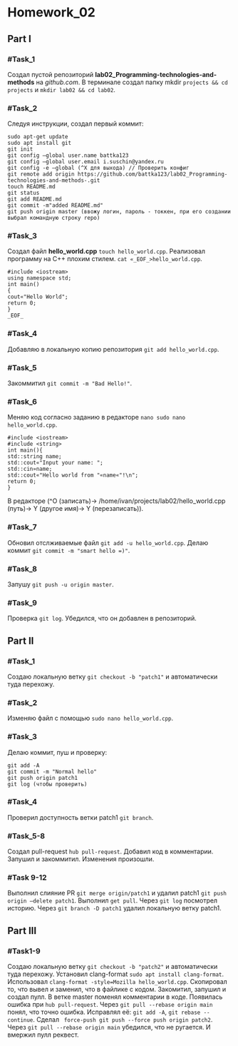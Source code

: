 # Homework_02
## Part I
### #Task_1
Создал пустой репозиторий **lab02_Programming-technologies-and-methods** на *github.com*.
В терминале создал папку mkdir `projects && cd projects` и `mkdir lab02 && cd lab02`.
### #Task_2
Следуя инструкции, создал первый коммит:
```
sudo apt-get update
sudo apt install git
git init
git config —global user.name battka123
git config —global user.email i.suschin@yandex.ru
git config -e —global (^X для выхода) // Проверить конфиг
git remote add origin https://github.com/battka123/lab02_Programming-technologies-and-methods-.git
touch README.md
git status
git add README.md
git commit -m"added README.md"
git push origin master (ввожу логин, пароль - токкен, при его создании выбрал командную строку repo)
```
### #Task_3
Создал файл **hello_world.cpp** `touch hello_world.cpp`.
Реализовал программу на С++ плохим стилем. `cat «_EOF_>hello_world.cpp`.
```
#include <iostream>
using namespace std;
int main()
{
cout«"Hello World";
return 0;
}
_EOF_
```
### #Task_4
Добавляю в локальную копию репозитория `git add hello_world.cpp`.
### #Task_5
Закоммитил `git commit -m "Bad Hello!"`.
### #Task_6
Меняю код согласно заданию в редакторе `nano sudo nano hello_world.cpp`.
```
#include <iostream>
#include <string>
int main(){
std::string name;
std::cout«"Input your name: ";
std::cin»name;
std::cout«"Hello world from "«name«"!\n";
return 0;
}
```
В редакторе (^O (записать)-> /home/ivan/projects/lab02/hello_world.cpp (путь)-> Y (другое имя)-> Y (перезаписать)).
### #Task_7
Обновил отслживаемые файл `git add -u hello_world.cpp`.
Делаю коммит `git commit -m "smart hello =)"`.
### #Task_8
Запушу `git push -u origin master`.
### #Task_9
Проверка `git log`. Убедился, что он добавлен в репозиторий.

## Part II
### #Task_1
Создаю локальную ветку `git checkout -b "patch1"` и автоматически туда перехожу.
### #Task_2
Изменяю файл с помощью `sudo nano hello_world.cpp`.
### #Task_3
Делаю коммит, пуш и проверку:
```
git add -A
git commit -m "Normal hello"
git push origin patch1
git log (чтобы проверить)
```
### #Task_4
Проверил доступность ветки patch1 `git branch`.
### #Task_5-8
Создал pull-request `hub pull-request`. Добавил код в комментарии. Запушил и закоммитил. Изменения произошли.
### #Task 9-12
Выполнил слияние PR `git merge origin/patch1` и удалил patch1 `git push origin —delete patch1`.
Выполнил `get pull`. Через `git log` посмотрел историю. Через `git branch -D patch1` удалил локальную ветку patch1.

## Part III

### #Task1-9
Создаю локальную ветку `git checkout -b "patch2"` и автоматически туда перехожу.
Установил clang-format `sudo apt install clang-format`.
Использовал `clang-format -style=Mozilla hello_world.cpp`. 
Скопировал то, что вывел и заменил, что в файлике с кодом. Закомитил, запушил и создал пулл.
В ветке master поменял комментарии в коде. Появилась ошибка при `hub pull-request`.
Через `git pull --rebase origin main` понял, что точно ошибка. Исправлял её:
`git add -A`,
`git rebase --continue`.
Сделал ` force-push git push --force push origin patch2`.
Через `git pull --rebase origin main` убедился, что не ругается. И вмержил пулл реквест.

